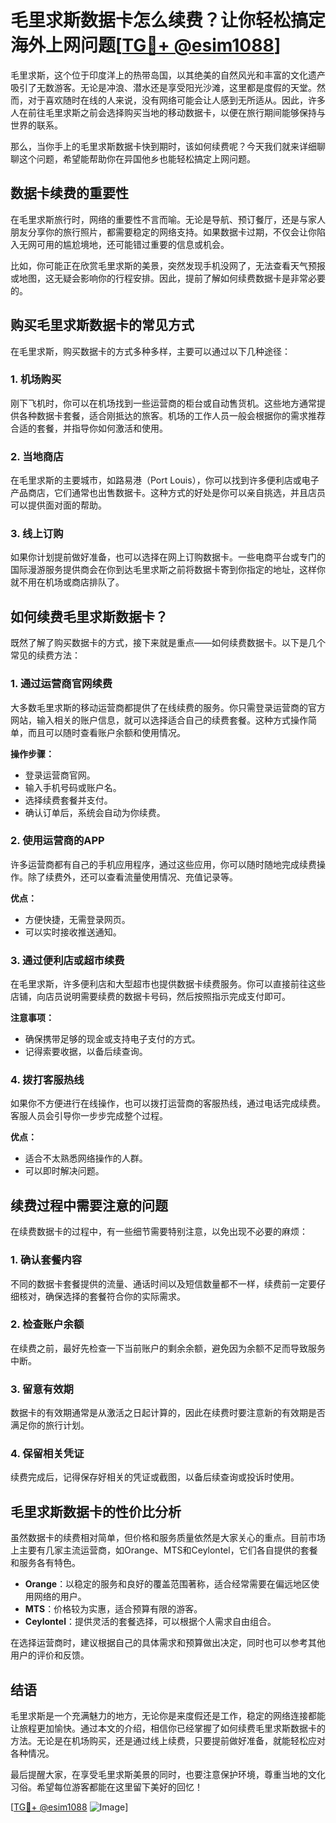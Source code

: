# 毛里求斯数据卡怎么续费？让你轻松搞定海外上网问题[[TG💪+ @esim1088](https://t.me/s/esim1088)]

毛里求斯，这个位于印度洋上的热带岛国，以其绝美的自然风光和丰富的文化遗产吸引了无数游客。无论是冲浪、潜水还是享受阳光沙滩，这里都是度假的天堂。然而，对于喜欢随时在线的人来说，没有网络可能会让人感到无所适从。因此，许多人在前往毛里求斯之前会选择购买当地的移动数据卡，以便在旅行期间能够保持与世界的联系。

那么，当你手上的毛里求斯数据卡快到期时，该如何续费呢？今天我们就来详细聊聊这个问题，希望能帮助你在异国他乡也能轻松搞定上网问题。

## 数据卡续费的重要性

在毛里求斯旅行时，网络的重要性不言而喻。无论是导航、预订餐厅，还是与家人朋友分享你的旅行照片，都需要稳定的网络支持。如果数据卡过期，不仅会让你陷入无网可用的尴尬境地，还可能错过重要的信息或机会。

比如，你可能正在欣赏毛里求斯的美景，突然发现手机没网了，无法查看天气预报或地图，这无疑会影响你的行程安排。因此，提前了解如何续费数据卡是非常必要的。

## 购买毛里求斯数据卡的常见方式

在毛里求斯，购买数据卡的方式多种多样，主要可以通过以下几种途径：

### 1. **机场购买**
   刚下飞机时，你可以在机场找到一些运营商的柜台或自动售货机。这些地方通常提供各种数据卡套餐，适合刚抵达的旅客。机场的工作人员一般会根据你的需求推荐合适的套餐，并指导你如何激活和使用。

### 2. **当地商店**
   在毛里求斯的主要城市，如路易港（Port Louis），你可以找到许多便利店或电子产品商店，它们通常也出售数据卡。这种方式的好处是你可以亲自挑选，并且店员可以提供面对面的帮助。

### 3. **线上订购**
   如果你计划提前做好准备，也可以选择在网上订购数据卡。一些电商平台或专门的国际漫游服务提供商会在你到达毛里求斯之前将数据卡寄到你指定的地址，这样你就不用在机场或商店排队了。

## 如何续费毛里求斯数据卡？

既然了解了购买数据卡的方式，接下来就是重点——如何续费数据卡。以下是几个常见的续费方法：

### 1. **通过运营商官网续费**
   大多数毛里求斯的移动运营商都提供了在线续费的服务。你只需登录运营商的官方网站，输入相关的账户信息，就可以选择适合自己的续费套餐。这种方式操作简单，而且可以随时查看账户余额和使用情况。

   **操作步骤：**
   - 登录运营商官网。
   - 输入手机号码或账户名。
   - 选择续费套餐并支付。
   - 确认订单后，系统会自动为你续费。

### 2. **使用运营商的APP**
   许多运营商都有自己的手机应用程序，通过这些应用，你可以随时随地完成续费操作。除了续费外，还可以查看流量使用情况、充值记录等。

   **优点：**
   - 方便快捷，无需登录网页。
   - 可以实时接收推送通知。

### 3. **通过便利店或超市续费**
   在毛里求斯，许多便利店和大型超市也提供数据卡续费服务。你可以直接前往这些店铺，向店员说明需要续费的数据卡号码，然后按照指示完成支付即可。

   **注意事项：**
   - 确保携带足够的现金或支持电子支付的方式。
   - 记得索要收据，以备后续查询。

### 4. **拨打客服热线**
   如果你不方便进行在线操作，也可以拨打运营商的客服热线，通过电话完成续费。客服人员会引导你一步步完成整个过程。

   **优点：**
   - 适合不太熟悉网络操作的人群。
   - 可以即时解决问题。

## 续费过程中需要注意的问题

在续费数据卡的过程中，有一些细节需要特别注意，以免出现不必要的麻烦：

### 1. **确认套餐内容**
   不同的数据卡套餐提供的流量、通话时间以及短信数量都不一样，续费前一定要仔细核对，确保选择的套餐符合你的实际需求。

### 2. **检查账户余额**
   在续费之前，最好先检查一下当前账户的剩余余额，避免因为余额不足而导致服务中断。

### 3. **留意有效期**
   数据卡的有效期通常是从激活之日起计算的，因此在续费时要注意新的有效期是否满足你的旅行计划。

### 4. **保留相关凭证**
   续费完成后，记得保存好相关的凭证或截图，以备后续查询或投诉时使用。

## 毛里求斯数据卡的性价比分析

虽然数据卡的续费相对简单，但价格和服务质量依然是大家关心的重点。目前市场上主要有几家主流运营商，如Orange、MTS和Ceylontel，它们各自提供的套餐和服务各有特色。

- **Orange**：以稳定的服务和良好的覆盖范围著称，适合经常需要在偏远地区使用网络的用户。
- **MTS**：价格较为实惠，适合预算有限的游客。
- **Ceylontel**：提供灵活的套餐选择，可以根据个人需求自由组合。

在选择运营商时，建议根据自己的具体需求和预算做出决定，同时也可以参考其他用户的评价和反馈。

## 结语

毛里求斯是一个充满魅力的地方，无论你是来度假还是工作，稳定的网络连接都能让旅程更加愉快。通过本文的介绍，相信你已经掌握了如何续费毛里求斯数据卡的方法。无论是在机场购买，还是通过线上续费，只要提前做好准备，就能轻松应对各种情况。

最后提醒大家，在享受毛里求斯美景的同时，也要注意保护环境，尊重当地的文化习俗。希望每位游客都能在这里留下美好的回忆！

[[TG💪+ @esim1088](https://t.me/s/esim1088) ![Image](https://i.postimg.cc/4NQfJmqS/Snipaste-2025-05-13-00-14-12.png)]